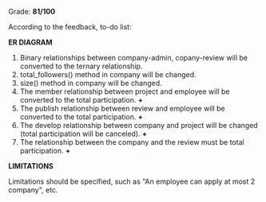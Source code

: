 Grade: **81/100**

According to the feedback, to-do list:

**ER DIAGRAM**
1) Binary relationships between company-admin, copany-review will be converted to the ternary relationship.
2) total_followers() method in company will be changed.
3) size() method in company will be changed.
4) The member relationship between project and employee will be converted to the total participation. **+**
5) The publish relationship between review and employee will be converted to the total participation. **+**
6) The develop relationship between company and project will be changed (total participation will be canceled). **+**
7) The relationship between the company and the review must be total participation. **+**


**LIMITATIONS**

Limitations should be specified, such as "An employee can apply at most 2 company", etc.

